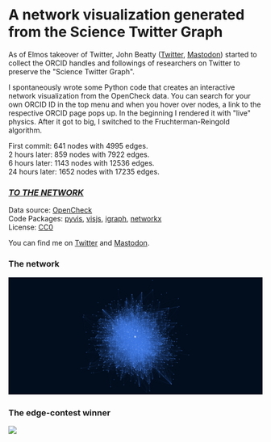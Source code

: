 # A network visualization generated from the Science Twitter Graph

As of Elmos takeover of Twitter, John Beatty ([Twitter](https://twitter.com/john_d_beatty), [Mastodon](https://social.coop/@beatty)) started to collect the ORCID handles and followings of researchers on Twitter to preserve the "Science Twitter Graph".  

I spontaneously wrote some Python code that creates an interactive network visualization from the OpenCheck data. You can search for your own ORCID ID in the top menu and when you hover over nodes, a link to the respective ORCID page pops up. In the beginning I rendered it with "live" physics. After it got to big, I switched to the Fruchterman-Reingold algorithm.

First commit: 641 nodes with 4995 edges.  
2 hours later: 859 nodes with 7922 edges.  
6 hours later: 1143 nodes with 12536 edges.  
24 hours later: 1652 nodes with 17235 edges.

### *[TO THE NETWORK](http://leonlotter.de/twittergraph/)*

Data source: [OpenCheck](https://opencheck.is/scitwitter)   
Code Packages: [pyvis](https://pyvis.readthedocs.io/), [visjs](https://visjs.org/), [igraph](https://igraph.org/), [networkx](https://networkx.org/)   
License: [CC0](https://creativecommons.org/share-your-work/public-domain/cc0/)  

You can find me on [Twitter](https://twitter.com/LeonDLotter) and [Mastodon](https://fediscience.org/@LeonDLotter).

### The network

<img src="graph.png" style="background-color:white">

### The edge-contest winner
<img src="graph_selected.png" style="background-color:white">

